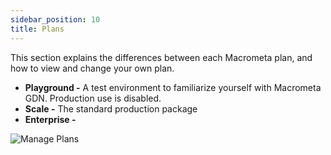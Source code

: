 ```yaml
---
sidebar_position: 10
title: Plans
---
```


This section explains the differences between each Macrometa plan, and how to view and change your own plan.

- **Playground -** A test environment to familiarize yourself with Macrometa GDN. Production use is disabled.
- **Scale -** The standard production package 
- **Enterprise -** 

![Manage Plans](/img/manage-macrometa-plan.png)
